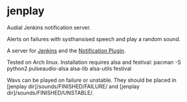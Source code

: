 jenplay
=======

Audial Jenkins notification server.

Alerts on failures with systhansised speech and play a random sound.

A server for [Jenkins](http://jenkins-ci.org/) and the [Notification Plugin](https://wiki.jenkins-ci.org/display/JENKINS/Notification+Plugin).

Tested on Arch linux. Installation requires alsa and festival:
pacman -S python2 pulseaudio-alsa alsa-lib alsa-utils festival

Wavs can be played on failure or unstable. They should be placed in [jenplay dir]/sounds/FINISHED/FAILURE/ and [jenplay dir]/sounds/FINISHED/UNSTABLE/.